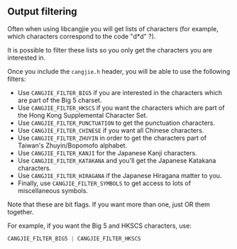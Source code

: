 ## Output filtering

Often when using libcangjie you will get lists of characters (for example,
which characters correspond to the code "d*d" ?).

It is possible to filter these lists so you only get the characters you are
interested in.

Once you include the `cangjie.h` header, you will be able to use the following
filters:

* Use `CANGJIE_FILTER_BIG5` if you are interested in the characters which are
  part of the Big 5 charset.
* Use `CANGJIE_FILTER_HKSCS` if you want the characters which are part of the
  Hong Kong Supplemental Character Set.
* Use `CANGJIE_FILTER_PUNCTUATION` to get the punctuation characters.
* Use `CANGJIE_FILTER_CHINESE` if you want all Chinese characters.
* Use `CANGJIE_FILTER_ZHUYIN` in order to get the characters part of Taiwan's
  Zhuyin/Bopomofo alphabet.
* Use `CANGJIE_FILTER_KANJI` for the Japanese Kanji characters.
* Use `CANGJIE_FILTER_KATAKANA` and you'll get the Japanese Katakana
  characters.
* Use `CANGJIE_FILTER_HIRAGANA` if the Japanese Hiragana matter to you.
* Finally, use `CANGJIE_FILTER_SYMBOLS` to get access to lots of miscellaneous
  symbols.

Note that these are bit flags. If you want more than one, just OR them
together.

For example, if you want the Big 5 and HKSCS characters, use:

```c
CANGJIE_FILTER_BIG5 | CANGJIE_FILTER_HKSCS
```
